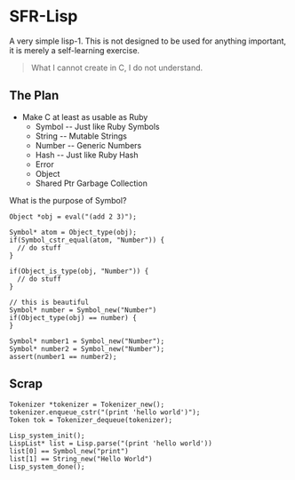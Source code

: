 # SFR-Lisp

A very simple lisp-1. This is not designed to be
used for anything important, it is merely a self-learning exercise.

> What I cannot create in C, I do not understand.

## The Plan

- Make C at least as usable as Ruby
  - Symbol -- Just like Ruby Symbols
  - String -- Mutable Strings
  - Number -- Generic Numbers
  - Hash   -- Just like Ruby Hash
  - Error
  - Object
  - Shared Ptr Garbage Collection


What is the purpose of Symbol?

```
Object *obj = eval("(add 2 3)");

Symbol* atom = Object_type(obj);
if(Symbol_cstr_equal(atom, "Number")) {
  // do stuff
}

if(Object_is_type(obj, "Number")) {
  // do stuff
}

// this is beautiful
Symbol* number = Symbol_new("Number")
if(Object_type(obj) == number) {
}

Symbol* number1 = Symbol_new("Number");
Symbol* number2 = Symbol_new("Number");
assert(number1 == number2);
```

## Scrap

```
Tokenizer *tokenizer = Tokenizer_new();
tokenizer.enqueue_cstr("(print 'hello world')");
Token tok = Tokenizer_dequeue(tokenizer);
```

```
Lisp_system_init();
LispList* list = Lisp.parse("(print 'hello world'))
list[0] == Symbol_new("print")
list[1] == String_new("Hello World") 
Lisp_system_done();
```
